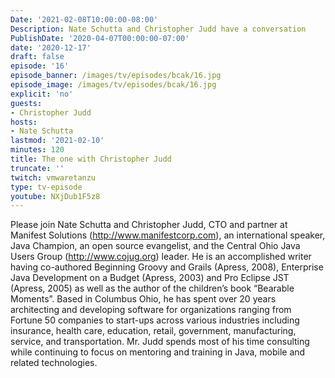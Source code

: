 ```yaml
---
Date: '2021-02-08T10:00:00-08:00'
Description: Nate Schutta and Christopher Judd have a conversation
PublishDate: '2020-04-07T00:00:00-07:00'
date: '2020-12-17'
draft: false
episode: '16'
episode_banner: /images/tv/episodes/bcak/16.jpg
episode_image: /images/tv/episodes/bcak/16.jpg
explicit: 'no'
guests:
- Christopher Judd
hosts:
- Nate Schutta
lastmod: '2021-02-10'
minutes: 120
title: The one with Christopher Judd
truncate: ''
twitch: vmwaretanzu
type: tv-episode
youtube: NXjDub1F5z8
---
```


Please join Nate Schutta and Christopher Judd, CTO and partner at Manifest Solutions (http://www.manifestcorp.com), an international speaker, Java Champion, an open source evangelist, and the Central Ohio Java Users Group (http://www.cojug.org) leader. He is an accomplished writer having co-authored Beginning Groovy and Grails (Apress, 2008), Enterprise Java Development on a Budget (Apress, 2003) and Pro Eclipse JST (Apress, 2005) as well as the author of the children’s book “Bearable Moments”. Based in Columbus Ohio, he has spent over 20 years architecting and developing software for organizations ranging from Fortune 50 companies to start-ups across various industries including insurance, health care, education, retail, government, manufacturing, service, and transportation. Mr. Judd spends most of his time consulting while continuing to focus on mentoring and training in Java, mobile and related technologies.